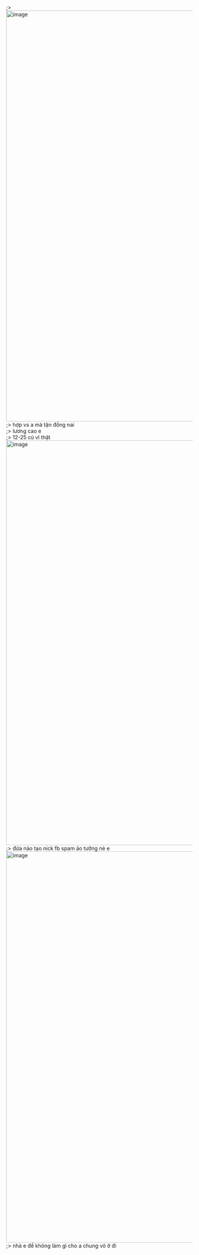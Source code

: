 ;> <img width="1431" height="1111" alt="image" src="https://github.com/user-attachments/assets/fb196cad-3b9e-43d8-b551-45d69fd2581a" /><br>
;> hợp vs a mà tận đồng nai <br>
;> lương cao e<br>
;> 12-25 củ vl thật<br>
<img width="1015" height="1094" alt="image" src="https://github.com/user-attachments/assets/4ff4d16f-95d2-4258-9c57-3e6e430dea91" /><br>
;> đứa nào tạo nick fb spam ảo tưởng nè e<br>
<img width="1729" height="1057" alt="image" src="https://github.com/user-attachments/assets/879f6b16-1bc0-4a71-a404-bb6c8d5abb80" /><br>
;> nhà e để không làm gì cho a chung vô ở đi
